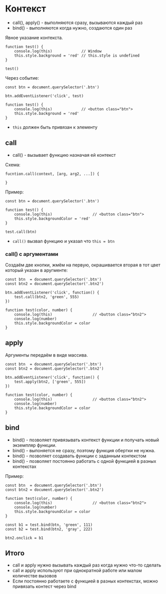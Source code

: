 # Контекст
- call(), apply() - выполняются сразу, вызываются каждый раз
- bind() - выполняются когда нужно, создаются один раз

Явное указание контекста.

    function test() {
        console.log(this)             // Window
        this.style.background = 'red' // this.style is undefined
    }

    test()

Через событие:

    const btn = document.querySelector('.btn')

    btn.addEventListener('click', test)

    function test() {
        console.log(this)             // <button class="btn">
        this.style.background = 'red'
    }

- `this` должен быть привязан к элементу

## call
- call() - вызывает функцию назначая ей контекст

Схема:

    fucntion.call(context, [arg, arg2, ...]) {

    }

Пример:

    const btn = document.querySelector('.btn')

    function test() {
        console.log(this)                  // <button class="btn">
        this.style.backgroundColor = 'red'
    }

    test.call(btn)

- `call()` вызвал функцию и указал что `this = btn`

### call() с аргументами
Создаём две кнопки, жмём на первую, окрашивается вторая в тот цвет который указан в аругменте:

    const btn  = document.querySelector('.btn')
    const btn2 = document.querySelector('.btn2')

    btn.addEventListener('click', function() {
        test.call(btn2, 'green', 555)
    })

    function test(color, number) {
        console.log(this)                  // <button class="btn2">
        console.log(number)
        this.style.backgroundColor = color
    }

## apply
Аргументы передаём в виде массива.

    const btn  = document.querySelector('.btn')
    const btn2 = document.querySelector('.btn2')

    btn.addEventListener('click', function() {
        test.apply(btn2, ['green', 555])
    })

    function test(color, number) {
        console.log(this)                  // <button class="btn2">
        console.log(number)
        this.style.backgroundColor = color
    }

## bind
- bind() - позволяет привязывать контекст функции и получать новый экземпляр функции.
- bind() - выпоняется не сразу, поэтому функция обертки не нужна.
- bind() - позволяет создавать функции с заданным контекстом
- bind() - позволяет постоянно работать с одной функцией в разных контекстах

Пример:

    const btn  = document.querySelector('.btn')
    const btn2 = document.querySelector('.btn2')

    function test(color, number) {
        console.log(this)                  // <button class="btn2">
        console.log(number)
        this.style.backgroundColor = color
    }

    const b1 = test.bind(btn, 'green', 111)
    const b2 = test.bind(btn2, 'gray', 222)

    btn2.onclick = b1

## Итого
- call и apply нужно вызывать каждый раз когда нужно что-то сделать
- call и apply используют при однократной работе или малом количестве вызовов
- Если постоянно работаете с функцией в разных контекстах, можно привязать контест через bind
